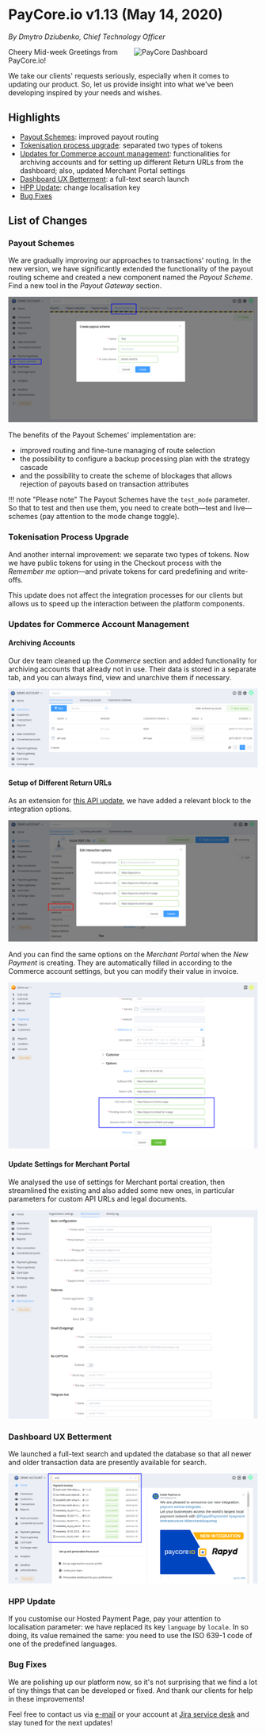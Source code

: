 # **PayCore.io v1.13 (May 14, 2020)**

*By Dmytro Dziubenko, Chief Technology Officer*

<img src="https://paycore.io/wp-content/uploads/2020/05/paycore_illustration_newstyle-1-770x400.jpg" alt="PayCore Dashboard" style="width: 250px; float: right; padding-left: 10px;">

Cheery Mid-week Greetings from PayCore.io!

We take our clients' requests seriously, especially when it comes to updating our product. So, let us provide insight into what we've been developing inspired by your needs and wishes.

## Highlights

* [Payout Schemes](#payout-schemes): improved payout routing
* [Tokenisation process upgrade](#tokenisation-process-upgrade): separated two types of tokens
* [Updates for Commerce account management](#updates-for-commerce-account-management): functionalities for archiving accounts and for setting up different Return URLs from the dashboard; also, updated Merchant Portal settings
* [Dashboard UX Betterment](#dashboard-ux-betterment): a full-text search launch
* [HPP Update](#hpp-update): change localisation key
* [Bug Fixes](#bug-fixes)

## List of Changes

### Payout Schemes

We are gradually improving our approaches to transactions' routing. In the new version, we have significantly extended the functionality of the payout routing scheme and created a new component named the *Payout Scheme*. Find a new tool in the *Payout Gateway* section.

![Payout scheme](images/v1.13/new-payout-scheme.png)

The benefits of the Payout Schemes' implementation are:

* improved routing and fine-tune managing of route selection
* the possibility to configure a backup processing plan with the strategy cascade
* and the possibility to create the scheme of blockages that allows rejection of payouts based on transaction attributes

!!! note "Please note"
    The Payout Schemes have the `test_mode` parameter. So that to test and then use them, you need to create both&mdash;test and live&mdash;schemes (pay attention to the mode change toggle).

### Tokenisation Process Upgrade

And another internal improvement: we separate two types of tokens. Now we have public tokens for using in the Checkout process with the *Remember me* option—and private tokens for card predefining and write-offs.

This update does not affect the integration processes for our clients but allows us to speed up the interaction between the platform components.

### Updates for Commerce Account Management

#### Archiving Accounts

Our dev team cleaned up the *Commerce* section and added functionality for archiving accounts that already not in use. Their data is stored in a separate tab, and you can always find, view and unarchive them if necessary.

![Archived accounts](images/v1.13/archived-accounts.png)

#### Setup of Different Return URLs

As an extension for [this API update](/release-notes/v1.6.12/#return-urls-variations), we have added a relevant block to the integration options.

![Edit integration options](images/v1.13/urls.png)

And you can find the same options on the *Merchant Portal* when the *New Payment* is creating. They are automatically filled in according to the Commerce account settings, but you can modify their value in invoice.

![Merchant Portal](images/v1.13/urls-merchant-app.png)

#### Update Settings for Merchant Portal

We analysed the use of settings for Merchant portal creation, then streamlined the existing and also added some new ones, in particular parameters for custom API URLs and legal documents.

![Merchant App](images/v1.13/merchant-portal.png)

### Dashboard UX Betterment

We launched a full-text search and updated the database so that all newer and older transaction data are presently available for search.

![Search](images/v1.13/search.png)

### HPP Update

If you customise our Hosted Payment Page, pay your attention to localisation parameter: we have replaced its key `language` by `locale`. In so doing, its value remained the same: you need to use the ISO 639-1 code of one of the predefined languages.

<!--
### New Integrations

| Provider | Name  | New features |
|:-:|:-:|:-:|
| <img src="https://static.openfintech.io/payment_providers/concordbank/logo.svg?w=80" width="80px"> | [Concord Bank](/connectors/concordbank/) | 3DS Flow                                         |
| <img src="https://static.openfintech.io/payment_providers/genome/logo.svg?w=70" width="70px"> | [Genome](/connectors/genome/) | Payouts                               |
| <img src="https://static.openfintech.io/payment_providers/klarna/logo.svg?w=80" width="80px"> | [Klarna](/connectors/klarna/) | Payments                                |
| <img src="https://static.openfintech.io/payment_providers/paysafe/logo.svg?w=80" width="80px"> | [Paysafe](/connectors/paysafe/) | Payments and Payouts                                        |
|      <img src="https://static.openfintech.io/payment_providers/portmone/logo.svg?w=80" width="80px">      | [Portmone.com](/connectors/portmone/)                  | non-3DS Flow                          |
| <img src="https://static.openfintech.io/payment_providers/uapay/logo.svg?w=40" width="40px"> | [UAPay](/connectors/uapay/) | Balances                                        |

Besides that, we have extended the list of supported currencies.

| Name | Code | Default FXRates Source |
| :-: | :-: | :-: |
| Brazilian Real | BRL | [bcb.gov.br](https://www.bcb.gov.br/en/financialstability/currencytable) |
| Kyrgyzstani Som | KGS | [nbkr.kg](https://www.nbkr.kg/index1.jsp?item=1562&lang=ENG)|
| Nigerian Naira | NGN | [cbn.gov.ng](https://www.cbn.gov.ng/rates/ExchRateByCurrency.asp) |
| Tanzanian Shilling | TZS | [bot.go.tz](https://www.bot.go.tz/) |

Also, we updated the inner logic of interaction with Google Pay UI.
-->

### Bug Fixes

We are polishing up our platform now, so it's not surprising that we find a lot of tiny things that can be developed or fixed. And thank our clients for help in these improvements!

Feel free to contact us via [e-mail](mailto:support@paycore.io) or your account at [Jira service desk](https://support.paycore.io) and stay tuned for the next updates!
